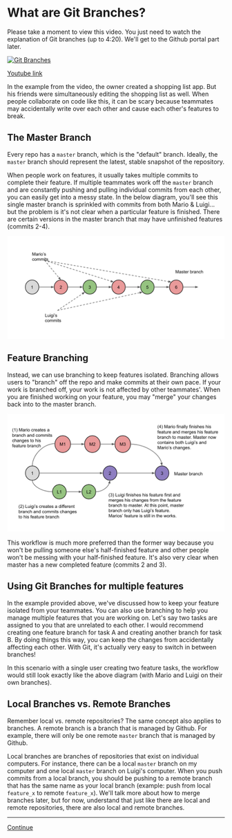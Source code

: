 # What are Git Branches?

Please take a moment to view this video. You just need to watch the explanation of Git branches (up to 4:20). We'll get to the Github portal part later.

[![Git Branches](http://img.youtube.com/vi/iJKIxrJ40ss/0.jpg)](http://www.youtube.com/watch?v=iJKIxrJ40ss "Git Branches")

[Youtube link](http://www.youtube.com/watch?v=iJKIxrJ40ss)

In the example from the video, the owner created a shopping list app. But his friends were simultaneously editing the shopping list as well. When people collaborate on code like this, it can be scary because teammates may accidentally write over each other and cause each other's features to break.

## The Master Branch

Every repo has a `master` branch, which is the "default" branch. Ideally, the `master` branch should represent the latest, stable snapshot of the repository.

When people work on features, it usually takes multiple commits to complete their feature. If multiple teammates work off the `master` branch and are constantly pushing and pulling individual commits from each other, you can easily get into a messy state. In the below diagram, you'll see this single master branch is sprinkled with commits from both Mario & Luigi... but the problem is it's not clear when a particular feature is finished. There are certain versions in the master branch that may have unfinished features (commits 2-4).

![DIAGRAM_NO_BRANCHES](images/diagram_no_branches.png)

## Feature Branching

Instead, we can use branching to keep features isolated. Branching allows users to "branch" off the repo and make commits at their own pace. If your work is branched off, your work is not affected by other teammates'. When you are finished working on your feature, you may "merge" your changes back into to the master branch.

![DIAGRAM_FEATURE_BRANCHES](images/diagram_feature_branches.png)

This workflow is much more preferred than the former way because you won't be pulling someone else's half-finished feature and other people won't be messing with your half-finished feature. It's also very clear when master has a new completed feature (commits 2 and 3).

## Using Git Branches for multiple features

In the example provided above, we've discussed how to keep your feature isolated from your teammates. You can also use branching to help you manage multiple features that you are working on. Let's say two tasks are assigned to you that are unrelated to each other. I would recommend creating one feature branch for task A and creating another branch for task B. By doing things this way, you can keep the changes from accidentally affecting each other. With Git, it's actually very easy to switch in between branches!

In this scenario with a single user creating two feature tasks, the workflow would still look exactly like the above diagram (with Mario and Luigi on their own branches).

## Local Branches vs. Remote Branches

Remember local vs. remote repositories? The same concept also applies to branches. A remote branch is a branch that is managed by Github. For example, there will only be one remote `master` branch that is managed by Github.

Local branches are branches of repositories that exist on individual computers. For instance, there can be a local `master` branch on my computer and one local `master` branch on Luigi's computer. When you push commits from a local branch, you should be pushing to a remote branch that has the same name as your local branch (example: push from local `feature_x` to remote `feature_x`). We'll talk more about how to merge branches later, but for now, understand that just like there are local and remote repositories, there are also local and remote branches.

---

[Continue](./03_github_portal.md)
